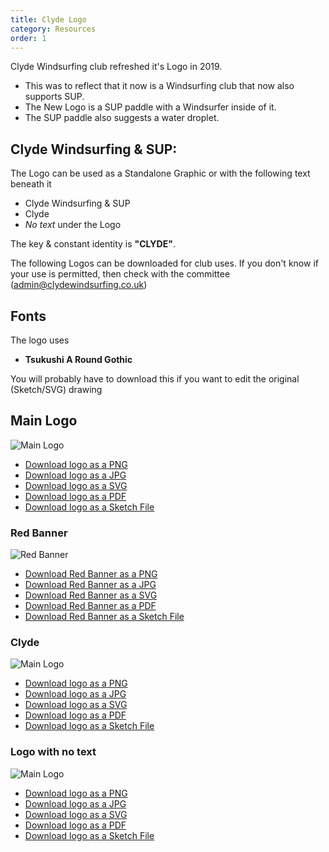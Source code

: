 ```yaml
---
title: Clyde Logo
category: Resources
order: 1
---
```

Clyde Windsurfing club refreshed it's Logo in 2019.
- This was to reflect that it now is a Windsurfing club that now also supports SUP.
- The New Logo is a SUP paddle with a Windsurfer inside of it.
-  The SUP paddle also suggests a water droplet.


## Clyde Windsurfing & SUP:
The Logo can be used as a Standalone Graphic or with the following text beneath it
- Clyde Windsurfing & SUP
- Clyde
- *No text* under the Logo


The key & constant identity is **"CLYDE"**.

The following Logos can be downloaded for club uses.
If you don't know if your use is permitted, then check with the committee (admin@clydewindsurfing.co.uk)

## Fonts
The logo uses
- **Tsukushi A Round Gothic**

You will probably have to download this if you want to edit the original (Sketch/SVG) drawing

## Main Logo
![Main Logo](https://numbat70.github.io/clyde/files/clydelogosmall.png)

- [Download logo as a PNG](https://numbat70.github.io/clyde/files/clydelogo.png)
- [Download logo as a JPG](https://numbat70.github.io/clyde/files/clydelogo.jpg)
- [Download logo as a SVG](https://numbat70.github.io/clyde/files/clydelogo.svg)
- [Download logo as a PDF](https://numbat70.github.io/clyde/files/clydelogo.pdf)
- [Download logo as a Sketch File](https://numbat70.github.io/clyde/files/clydelogo.sketch)


### Red Banner
![Red Banner](https://numbat70.github.io/clyde/files/clyde_paddle_9c_RED_BANNERsmall.png)

- [Download Red Banner as a PNG](https://numbat70.github.io/clyde/files/clyde_paddle_9c_RED_BANNER.png)
- [Download Red Banner as a JPG](https://numbat70.github.io/clyde/files/clyde_paddle_9c_RED_BANNER.jpg)
- [Download Red Banner as a SVG](https://numbat70.github.io/clyde/files/clyde_paddle_9c_RED_BANNER.svg)
- [Download Red Banner as a PDF](https://numbat70.github.io/clyde/files/clyde_paddle_9c_RED_BANNER.pdf)
- [Download Red Banner as a Sketch File](https://numbat70.github.io/clyde/files/clyde_paddle_9c_RED_BANNER.sketch)

### Clyde
![Main Logo](https://numbat70.github.io/clyde/files/clydelogoclydesmall.png)

- [Download logo as a PNG](https://numbat70.github.io/clyde/files/clydelogoclyde.png)
- [Download logo as a JPG](https://numbat70.github.io/clyde/files/clydelogoclyde.jpg)
- [Download logo as a SVG](https://numbat70.github.io/clyde/files/clydelogoclyde.svg)
- [Download logo as a PDF](https://numbat70.github.io/clyde/files/clydelogoclyde.pdf)
- [Download logo as a Sketch File](https://numbat70.github.io/clyde/files/clydelogoclyde.sketch)


### Logo with no text
![Main Logo](https://numbat70.github.io/clyde/files/clydelogoonlysmall.png)

- [Download logo as a PNG](https://numbat70.github.io/clyde/files/clydelogoonly.png)
- [Download logo as a JPG](https://numbat70.github.io/clyde/files/clydelogoonly.jpg)
- [Download logo as a SVG](https://numbat70.github.io/clyde/files/clydelogoonly.svg)
- [Download logo as a PDF](https://numbat70.github.io/clyde/files/clydelogoonly.pdf)
- [Download logo as a Sketch File](https://numbat70.github.io/clyde/files/clydelogoonly.sketch)
